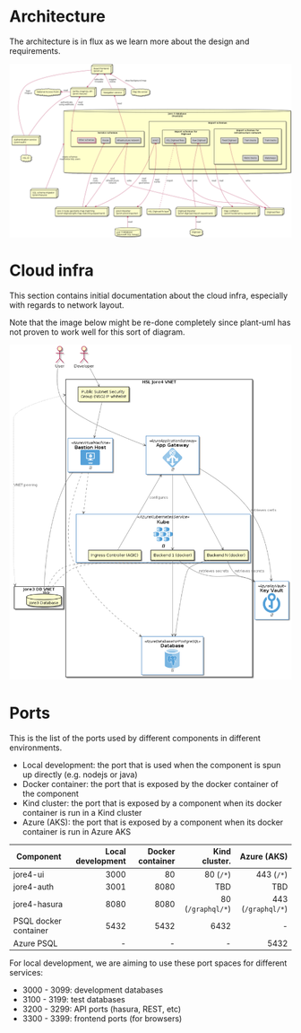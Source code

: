 # Architecture

The architecture is in flux as we learn more about the design and requirements.

![Architecture diagram](images/architecture.png "Architecture diagram")

# Cloud infra

This section contains initial documentation about the cloud infra, especially with regards to network layout.

Note that the image below might be re-done completely since plant-uml has not proven to work well for this sort of diagram.

![Cloud infra diagram](images/cloud_infra_network.png "Cloud infra network diagram")

# Ports

This is the list of the ports used by different components in different environments.
- Local development: the port that is used when the component is spun up directly (e.g. nodejs or java)
- Docker container: the port that is exposed by the docker container of the component
- Kind cluster: the port that is exposed by a component when its docker container is run in a Kind cluster
- Azure (AKS): the port that is exposed by a component when its docker container is run in Azure AKS

| Component              | Local development | Docker container | Kind cluster.     | Azure (AKS)        |
| ---------------------- | -----------------:| ----------------:|------------------:|-------------------:|
| jore4-ui               | 3000              | 80               | 80 (`/*`)         | 443 (`/*`)         |
| jore4-auth             | 3001              | 8080             | TBD               | TBD                |
| jore4-hasura           | 8080              | 8080             | 80 (`/graphql/*`) | 443 (`/graphql/*`) |
| PSQL docker container  | 5432              | 5432             | 6432              | -                  |
| Azure PSQL             | -                 | -                | -                 | 5432               |

For local development, we are aiming to use these port spaces for different services:
- 3000 - 3099: development databases
- 3100 - 3199: test databases
- 3200 - 3299: API ports (hasura, REST, etc)
- 3300 - 3399: frontend ports (for browsers)
